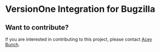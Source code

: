 
# VersionOne Integration for Bugzilla

## Want to contribute?
If you are interested in contributing to this project, please contact [Acey Bunch](mailto:acey.bunch@versionone.com).

